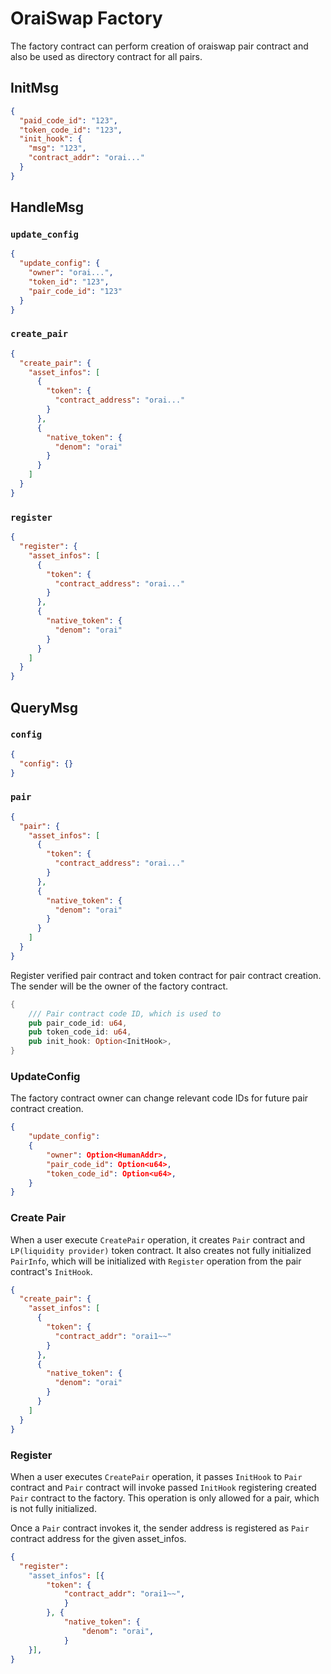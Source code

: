 # OraiSwap Factory

The factory contract can perform creation of oraiswap pair contract and also be used as directory contract for all pairs.

## InitMsg

```json
{
  "paid_code_id": "123",
  "token_code_id": "123",
  "init_hook": {
    "msg": "123",
    "contract_addr": "orai..."
  }
}
```

## HandleMsg

### `update_config`

```json
{
  "update_config": {
    "owner": "orai...",
    "token_id": "123",
    "pair_code_id": "123"
  }
}
```

### `create_pair`

```json
{
  "create_pair": {
    "asset_infos": [
      {
        "token": {
          "contract_address": "orai..."
        }
      },
      {
        "native_token": {
          "denom": "orai"
        }
      }
    ]
  }
}
```

### `register`

```json
{
  "register": {
    "asset_infos": [
      {
        "token": {
          "contract_address": "orai..."
        }
      },
      {
        "native_token": {
          "denom": "orai"
        }
      }
    ]
  }
}
```

## QueryMsg

### `config`

```json
{
  "config": {}
}
```

### `pair`

```json
{
  "pair": {
    "asset_infos": [
      {
        "token": {
          "contract_address": "orai..."
        }
      },
      {
        "native_token": {
          "denom": "orai"
        }
      }
    ]
  }
}
```

Register verified pair contract and token contract for pair contract creation. The sender will be the owner of the factory contract.

```rust
{
    /// Pair contract code ID, which is used to
    pub pair_code_id: u64,
    pub token_code_id: u64,
    pub init_hook: Option<InitHook>,
}
```

### UpdateConfig

The factory contract owner can change relevant code IDs for future pair contract creation.

```json
{
    "update_config":
    {
        "owner": Option<HumanAddr>,
        "pair_code_id": Option<u64>,
        "token_code_id": Option<u64>,
    }
}
```

### Create Pair

When a user execute `CreatePair` operation, it creates `Pair` contract and `LP(liquidity provider)` token contract. It also creates not fully initialized `PairInfo`, which will be initialized with `Register` operation from the pair contract's `InitHook`.

```json
{
  "create_pair": {
    "asset_infos": [
      {
        "token": {
          "contract_addr": "orai1~~"
        }
      },
      {
        "native_token": {
          "denom": "orai"
        }
      }
    ]
  }
}
```

### Register

When a user executes `CreatePair` operation, it passes `InitHook` to `Pair` contract and `Pair` contract will invoke passed `InitHook` registering created `Pair` contract to the factory. This operation is only allowed for a pair, which is not fully initialized.

Once a `Pair` contract invokes it, the sender address is registered as `Pair` contract address for the given asset_infos.

```json
{
  "register":
    "asset_infos": [{
        "token": {
            "contract_addr": "orai1~~",
            }
        }, {
            "native_token": {
                "denom": "orai",
            }
    }],
}
```
